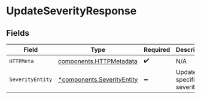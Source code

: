 # UpdateSeverityResponse


## Fields

| Field                                                                   | Type                                                                    | Required                                                                | Description                                                             |
| ----------------------------------------------------------------------- | ----------------------------------------------------------------------- | ----------------------------------------------------------------------- | ----------------------------------------------------------------------- |
| `HTTPMeta`                                                              | [components.HTTPMetadata](../../models/components/httpmetadata.md)      | :heavy_check_mark:                                                      | N/A                                                                     |
| `SeverityEntity`                                                        | [*components.SeverityEntity](../../models/components/severityentity.md) | :heavy_minus_sign:                                                      | Update a specific severity                                              |